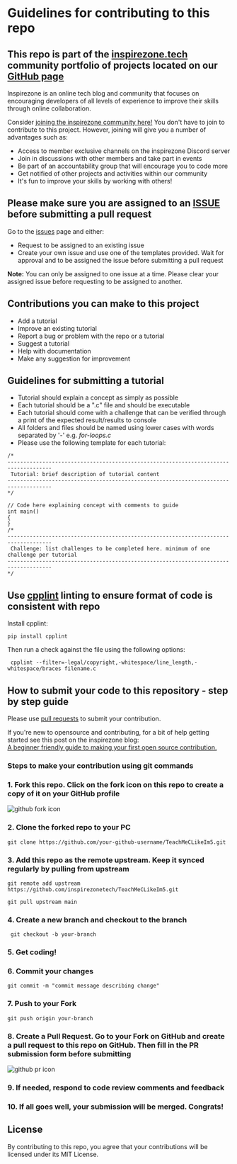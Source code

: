 # Guidelines for contributing to this repo

## This repo is part of the [inspirezone.tech](https://inspirezone.tech) community portfolio of projects located on our [GitHub page](https://github.com/inspirezonetech)

Inspirezone is an online tech blog and community that focuses on encouraging developers of all levels of experience to improve their skills through online collaboration.

Consider [joining the inspirezone community here!](https://community.inspirezone.tech/)
You don't have to join to contribute to this project. However, joining will give you a number of advantages such as:
- Access to member exclusive channels on the inspirezone Discord server
- Join in discussions with other members and take part in events 
- Be part of an accountability group that will encourage you to code more
- Get notified of other projects and activities within our community
- It's fun to improve your skills by working with others!

## Please make sure you are assigned to an [ISSUE](../../issues) before submitting a pull request

Go to the [issues](../../issues) page and either:
- Request to be assigned to an existing issue
- Create your own issue and use one of the templates provided. Wait for approval and to be assigned the issue before submitting a pull request

**Note:** You can only be assigned to one issue at a time. Please clear your assigned issue before requesting to be assigned to another.


## Contributions you can make to this project

- Add a tutorial
- Improve an existing tutorial
- Report a bug or problem with the repo or a tutorial
- Suggest a tutorial
- Help with documentation
- Make any suggestion for improvement

## Guidelines for submitting a tutorial

- Tutorial should explain a concept as simply as possible 
- Each tutorial should be a ".c" file and should be executable
- Each tutorial should come with a challenge that can be verified through a print of the expected result/results to console
- All folders and files should be named using lower cases with words separated by '-' e.g. *for-loops.c*
- Please use the following template for each tutorial:
```
/* 
------------------------------------------------------------------------------------
 Tutorial: brief description of tutorial content
------------------------------------------------------------------------------------
*/

// Code here explaining concept with comments to guide
int main()
{
}
/*
------------------------------------------------------------------------------------
 Challenge: list challenges to be completed here. minimum of one challenge per tutorial
------------------------------------------------------------------------------------
*/

```

## Use [cpplint]((https://github.com/cpplint/cpplint)) linting to ensure format of code is consistent with repo

Install cpplint:
```
pip install cpplint
```
Then run a check against the file using the following options:
```
 cpplint --filter=-legal/copyright,-whitespace/line_length,-whitespace/braces filename.c
```

## How to submit your code to this repository - step by step guide

Please use [pull requests](https://docs.github.com/en/free-pro-team@latest/github/collaborating-with-issues-and-pull-requests/proposing-changes-to-your-work-with-pull-requests) to submit your contribution.

If you're new to opensource and contributing, for a bit of help getting started see this post on the inspirezone blog:  
[A beginner friendly guide to making your first open source contribution.](https://inspirezone.tech/making-your-first-open-source-contribution/)

### Steps to make your contribution using git commands

### 1. Fork this repo. Click on the fork icon on this repo to create a copy of it on your GitHub profile
![github fork icon](https://inspirezone.tech/wp-content/uploads/2021/04/forking-repo-img.png)

### 2. Clone the forked repo to your PC
```
git clone https://github.com/your-github-username/TeachMeCLikeIm5.git
```

### 3. Add this repo as the remote upstream. Keep it synced regularly by pulling from upstream
```
git remote add upstream https://github.com/inspirezonetech/TeachMeCLikeIm5.git
```
```
git pull upstream main
```

### 4. Create a new branch and checkout to the branch
```
 git checkout -b your-branch
```

### 5. Get coding!

### 6. Commit your changes
```
git commit -m "commit message describing change" 
```

### 7. Push to your Fork 
```
git push origin your-branch
```

### 8. Create a Pull Request. Go to your Fork on GitHub and create a pull request to this repo on GitHub. Then fill in the PR submission form before submitting
![github pr icon](https://inspirezone.tech/wp-content/uploads/2021/04/pullrequest-repo-img.png)

### 9. If needed, respond to code review comments and feedback

### 10. If all goes well, your submission will be merged. Congrats! 

## License

By contributing to this repo, you agree that your contributions will be licensed under its MIT License.